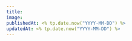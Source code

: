 ```yaml
---
title:
image:
publishedAt: <% tp.date.now("YYYY-MM-DD") %>
updatedAt: <% tp.date.now("YYYY-MM-DD") %>
---
```

